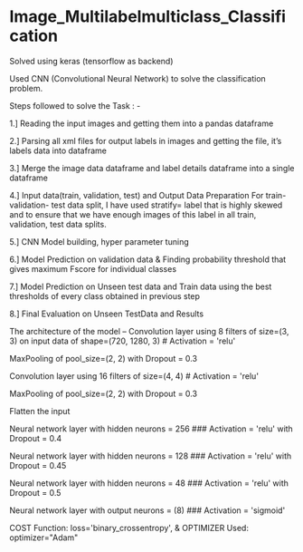 # Image_Multilabelmulticlass_Classification

Solved using keras (tensorflow as backend)

Used CNN (Convolutional Neural Network) to solve the classification problem.

Steps followed to solve the Task : -

1.] Reading the input images and getting them into a pandas dataframe

2.] Parsing all xml files for output labels in images and getting the file, it’s labels data into dataframe

3.] Merge the image data dataframe and label details dataframe into a single dataframe

4.] Input data(train, validation, test) and Output Data Preparation
For train-validation- test data split, I have used stratify= label that is highly skewed and to ensure that we have enough images of this label in all train, validation, test data splits.  

5.] CNN Model building, hyper parameter tuning 

6.] Model Prediction on validation data & Finding probability threshold that gives maximum Fscore for individual classes

7.] Model Prediction on Unseen test data and Train data using the best thresholds of every class obtained in previous step

8.] Final Evaluation on Unseen TestData and Results 

The architecture of the model –
Convolution layer using 8 filters of size=(3, 3) on input data of shape=(720, 1280, 3)  # Activation = 'relu' 

MaxPooling of pool_size=(2, 2)      with Dropout = 0.3

Convolution layer using 16 filters of size=(4, 4)   # Activation = 'relu'

MaxPooling of pool_size=(2, 2)       with Dropout  = 0.3

Flatten the input

Neural network layer with hidden neurons = 256        ### Activation = 'relu' with Dropout = 0.4

Neural network layer with hidden neurons = 128        ### Activation = 'relu' with Dropout = 0.45

Neural network layer with hidden neurons = 48          ### Activation = 'relu' with Dropout = 0.5

Neural network layer with output neurons = (8)           ### Activation = 'sigmoid'



COST Function: loss='binary_crossentropy',           &           OPTIMIZER Used: optimizer="Adam"
